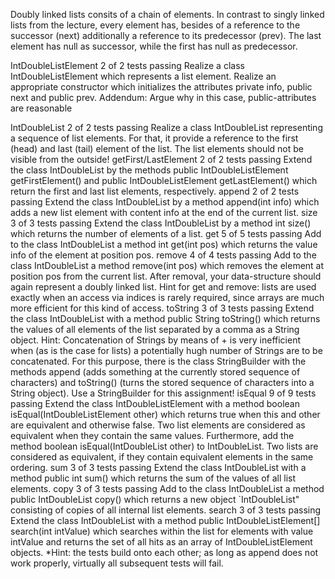 Doubly linked lists consits of a chain of elements. In contrast to singly linked lists from the lecture, every element has, besides of a reference to the successor (next) additionally a reference to its predecessor (prev). The last element has null as successor, while the first has null as predecessor.

 IntDoubleListElement 2 of 2 tests passing
Realize a class IntDoubleListElement which represents a list element. Realize an appropriate constructor which initializes the attributes private info, public next and public prev.
Addendum: Argue why in this case, public-attributes are reasonable

 IntDoubleList 2 of 2 tests passing
Realize a class IntDoubleList representing a sequence of list elements. For that, it provide a reference to the first (head) and last (tail) element of the list. The list elements should not be visible from the outside!
 getFirst/LastElement 2 of 2 tests passing
Extend the class IntDoubleList by the methods public IntDoubleListElement getFirstElement() and public IntDoubleListElement getLastElement() which return the first and last list elements, respectively.
 append 2 of 2 tests passing
Extend the class IntDoubleList by a method append(int info) which adds a new list element with content info at the end of the current list.
 size 3 of 3 tests passing
Extend the class IntDoubleList by a method int size() which returns the number of elements of a list.
 get 5 of 5 tests passing
Add to the class IntDoubleList a method int get(int pos) which returns the value info of the element at position pos.
 remove 4 of 4 tests passing
Add to the class IntDoubleList a method remove(int pos) which removes the element at position pos from the current list. After removal, your data-structure should again represent a doubly linked list. Hint for get and remove: lists are used exactly when an access via indices is rarely required, since arrays are much more efficient for this kind of access.
 toString 3 of 3 tests passing
Extend the class IntDoubleList with a method public String toString() which returns the values of all elements of the list separated by a comma as a String object. Hint: Concatenation of Strings by means of + is very inefficient when (as is the case for lists) a potentially hugh number of Strings are to be concatenated. For this purpose, there is the class StringBuilder with the methods append (adds something at the currently stored sequence of characters) and toString() (turns the stored sequence of characters into a String object). Use a StringBuilder for this assignment!
 isEqual 9 of 9 tests passing
Extend the class IntDoubleListElement with a method boolean isEqual(IntDoubleListElement other) which returns true when this and other are equivalent and otherwise false. Two list elements are considered as equivalent when they contain the same values. Furthermore, add the method boolean isEqual(IntDoubleList other) to IntDoubleList. Two lists are considered as equivalent, if they contain equivalent elements in the same ordering.
 sum 3 of 3 tests passing
Extend the class IntDoubleList with a method public int sum() which returns the sum of the values of all list elements.
 copy 3 of 3 tests passing
Add to the class IntDoubleList a method public IntDoubleList copy() which returns a new object `IntDoubleList" consisting of copies of all internal list elements.
 search 3 of 3 tests passing
Extend the class IntDoubleList with a method public IntDoubleListElement[] search(int intValue) which searches within the list for elements with value intValue and returns the set of all hits as an array of IntDoubleListElement objects.
*Hint: the tests build onto each other; as long as append does not work properly, virtually all subsequent tests will fail.
